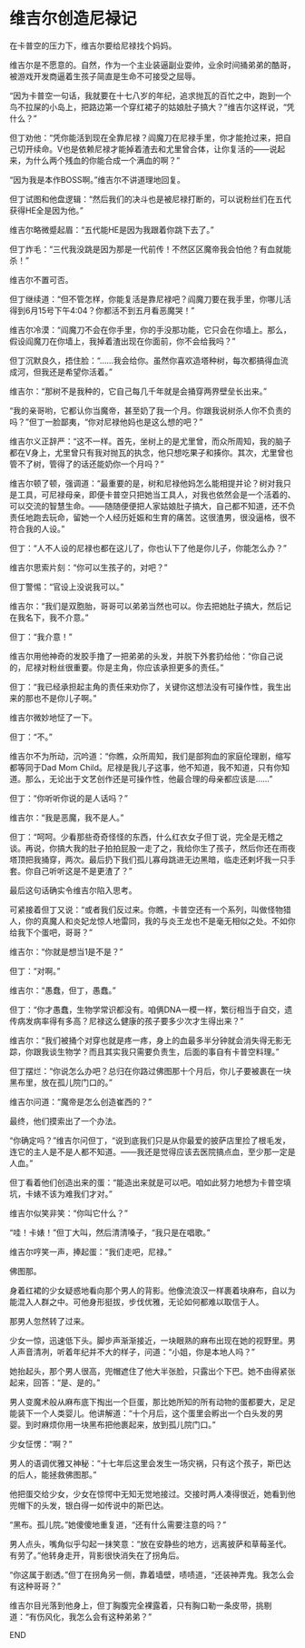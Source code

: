 # 维吉尔创造尼禄记

在卡普空的压力下，维吉尔要给尼禄找个妈妈。

维吉尔是不愿意的。自然，作为一个主业装逼副业耍帅，业余时间捅弟弟的酷哥，被游戏开发商逼着生孩子简直是生命不可接受之屈辱。

“因为卡普空一句话，我就要在十七八岁的年纪，追求抛瓦的百忙之中，跑到一个鸟不拉屎的小岛上，把路边第一个穿红裙子的姑娘肚子搞大？”维吉尔这样说，“凭什么？”

但丁劝他：“凭你能活到现在全靠尼禄？阎魔刀在尼禄手里，你才能抢过来，把自己切开续命。V也是依赖尼禄才能掉着渣去和尤里曾合体，让你复活的——说起来，为什么两个残血的你能合成一个满血的啊？”

“因为我是本作BOSS啊。”维吉尔不讲道理地回复。

但丁试图和他盘逻辑：“然后我们的决斗也是被尼禄打断的，可以说粉丝们在五代获得HE全是因为他。”

维吉尔略微蹙起眉：“五代能HE是因为我跟着你跳下去了。”

但丁炸毛：“三代我没跳是因为那是一代前传！不然区区魔帝我会怕他？有血就能杀！”

维吉尔不置可否。

但丁继续道：“但不管怎样，你能复活是靠尼禄吧？阎魔刀要在我手里，你哪儿活得到6月15号下午4:04？你都活不到五月看恶魔哭！”

维吉尔冷漠：“阎魔刀不会在你手里，你的手没那功能，它只会在你墙上。那么，假设阎魔刀在你墙上，我掉着渣出现在你面前，你不会给我吗？”

但丁沉默良久，捂住脸：“……我会给你。虽然你喜欢造塔种树，每次都搞得血流成河，但我还是希望你活着。”

维吉尔：“那树不是我种的，它自己每几千年就是会捅穿两界壁垒长出来。”

“我的亲哥哟，它都认你当魔帝，甚至奶了我一个月。你跟我说树杀人你不负责的吗？”但丁一脸鄙夷，“你对尼禄他妈也是这么想的吧？”

维吉尔义正辞严：“这不一样。首先，坐树上的是尤里曾，而众所周知，我的脑子都在V身上，尤里曾只有我对抛瓦的执念，他只想吃果子和揍你。其次，尤里曾也管不了树，管得了的话还能奶你一个月吗？”

维吉尔顿了顿，强调道：“最重要的是，树和尼禄他妈怎么能相提并论？树对我只是工具，可尼禄母亲，即便卡普空只把她当工具人，对我也依然会是一个活着的、可以交流的智慧生命。——随随便便把人家姑娘肚子搞大，自己都不知道，还不负责任地跑去玩命，留她一个人经历妊娠和生育的痛苦。这很渣男，很没逼格，很不符合我的人设。”

但丁：“人不人设的尼禄也都在这儿了，你也认下了他是你儿子，你能怎么办？”

维吉尔思索片刻：“你可以生孩子的，对吧？”

但丁警惕：“官设上没说我可以。”

维吉尔：“我们是双胞胎，哥哥可以弟弟当然也可以。你去把她肚子搞大，然后记在我名下，我不介意。”

但丁：“我介意！”

维吉尔用他神奇的发胶手撸了一把弟弟的头发，并脱下外套扔给他：“你自己说的，尼禄对粉丝很重要。你是主角，你应该承担更多的责任。”

但丁：“我已经承担起主角的责任来劝你了，关键你这想法没有可操作性，我生出来的那也不是你儿子啊。”

维吉尔微妙地怔了一下。

但丁：“不。”

维吉尔不为所动，沉吟道：“你瞧，众所周知，我们是部狗血的家庭伦理剧，缩写都等同于Dad Mom Child。尼禄是我儿子这事，他不知道，我不知道，只有你知道。那么，无论出于文艺创作还是可操作性，他最合理的母亲都应该是……”

但丁：“你听听你说的是人话吗？”

维吉尔：“我是恶魔，我不是人。”

但丁：“呵呵。少看那些奇奇怪怪的东西，什么红衣女子但丁说，完全是无稽之谈。再说，你搞大我的肚子拍拍屁股一走了之，我给你生了孩子，然后你还在雨夜塔顶把我捅穿，两次。最后扔下我们孤儿寡母跳进无边黑暗，临走还剌坏我一只手套。你自己听听这是不是更渣了？”

最后这句话确实令维吉尔陷入思考。

可紧接着但丁又说：“或者我们反过来。你瞧，卡普空还有一个系列，叫做怪物猎人，你的真魔人和炎妃龙惊人地雷同，我的与炎王龙也不是毫无相似之处。不如你给我下个蛋吧，哥哥？”

维吉尔：“你就是想当1是不是？”

但丁：“对啊。”

维吉尔：“愚蠢，但丁，愚蠢。”

但丁：“你才愚蠢，生物学常识都没有。咱俩DNA一模一样，繁衍相当于自交，遗传病发病率得有多高？尼禄这么健康的孩子要多少次才生得出来？”

维吉尔：“我们被捅个对穿也就是疼一疼，身上的血最多半分钟就会消失得无影无踪，你跟我谈生物学？而且其实我只需要负责生，后面的事自有卡普空料理。”

但丁摆烂：“你说怎么办吧？总归在你路过佛图那十个月后，你儿子要被裹在一块黑布里，放在孤儿院门口的。”

维吉尔问道：“魔帝是怎么创造崔西的？”

最终，他们摸索出了一个办法。

“你确定吗？”维吉尔问但丁，“说到底我们只是从你最爱的披萨店里捡了根毛发，连它的主人是不是人都不知道。——我还是觉得应该去医院搞点血，至少那一定是人血。”

但丁看着他们创造出来的蛋：“能造出来就是可以吧。咱如此努力地想为卡普空填坑，卡婊不该为难我们才对。”

维吉尔似笑非笑：“你叫它什么？”

“哇！卡婊！”但丁大叫，然后清清嗓子，“我只是在唱歌。”

维吉尔哼笑一声，捧起蛋：“我们走吧，尼禄。”



佛图那。

身着红裙的少女疑惑地看向那个男人的背影。他像流浪汉一样裹着块麻布，自以为能混入人群之中。可他身形挺拔，步伐优雅，无论如何都难以取信于人。

那男人忽然转了过来。

少女一惊，迅速低下头。脚步声渐渐接近，一块眼熟的麻布出现在她的视野里。男人声音清冽，听着年纪并不大的样子，问道：“小姐，你是本地人吗？”

她抬起头，那个男人很高，兜帽遮住了他大半张脸，只露出个下巴。她不由得紧张起来，回答：“是、是的。”

男人变魔术般从麻布底下掏出一个巨蛋，那比她所知的所有动物的蛋都要大，足足能装下一个人类婴儿。他讲解道：“十个月后，这个蛋里会孵出一个白头发的男婴。到时麻烦你用一块黑布把他裹起来，放到孤儿院门口。”

少女怔愣：“啊？”

男人的语调优雅又神秘：“十七年后这里会发生一场灾祸，只有这个孩子，斯巴达的后人，能拯救佛图那。”

他把蛋交给少女，少女在惊愕中无知无觉地接过。交接时两人凑得很近，她看到他兜帽下的头发，银白得一如传说中的斯巴达。

“黑布。孤儿院。”她傻傻地重复道，“还有什么需要注意的吗？”

男人点头，嘴角似乎勾起一抹笑意：“放在安静些的地方，远离披萨和草莓圣代。有劳了。”他转身走开，背影很快消失在了拐角后。



“你这属于剧透。”但丁在拐角另一侧，靠着墙壁，啧啧道，“还装神弄鬼。我怎么会有这种哥哥？”

维吉尔目光落到他身上，但丁胸腹完全裸露着，只有胸口勒一条皮带，挑剔道：“有伤风化，我怎么会有这种弟弟？”



END
